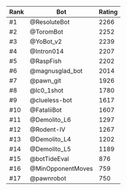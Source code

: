 Rank|Bot|Rating
---|---|---
#1|@ResoluteBot|2266
#2|@ToromBot|2252
#3|@YoBot_v2|2239
#4|@Intron014|2207
#5|@RaspFish|2202
#6|@magnusglad_bot|2014
#7|@pawn_git|1926
#8|@lc0_1shot|1780
#9|@clueless-bot|1617
#10|@FataliiBot|1607
#11|@Demolito_L6|1297
#12|@Rodent-IV|1267
#13|@Demolito_L4|1202
#14|@Demolito_L5|1189
#15|@botTideEval|876
#16|@MinOpponentMoves|759
#17|@pawnrobot|750
